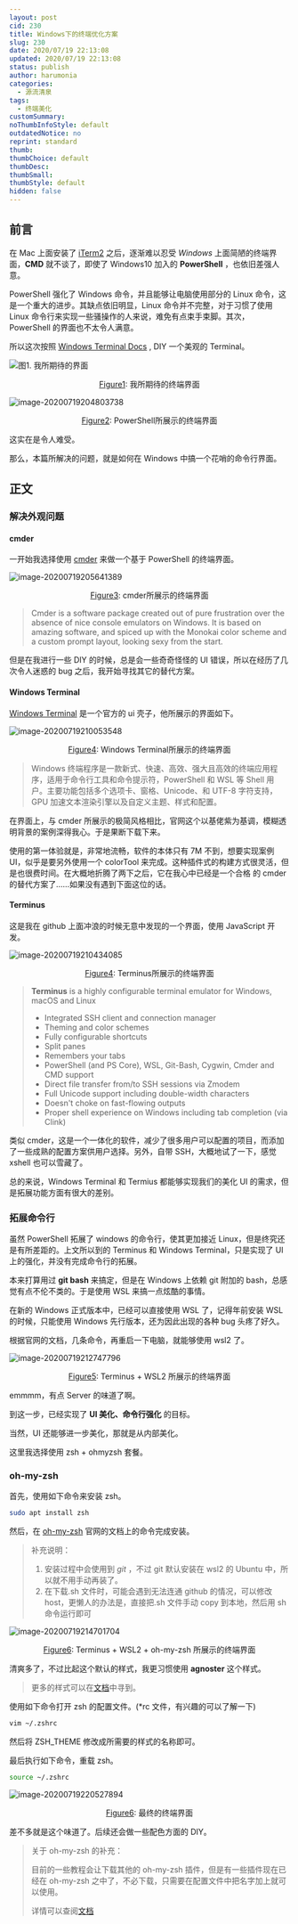 ```yaml
---
layout: post
cid: 230
title: Windows下的终端优化方案
slug: 230
date: 2020/07/19 22:13:08
updated: 2020/07/19 22:13:08
status: publish
author: harumonia
categories:
  - 源流清泉
tags:
  - 终端美化
customSummary:
noThumbInfoStyle: default
outdatedNotice: no
reprint: standard
thumb:
thumbChoice: default
thumbDesc:
thumbSmall:
thumbStyle: default
hidden: false
---
```


## 前言

在 Mac 上面安装了 [iTerm2](https://www.iterm2.com/) 之后，逐渐难以忍受 _Windows_ 上面简陋的终端界面，**CMD** 就不谈了，即使了 Windows10 加入的 **PowerShell** ，也依旧差强人意。

PowerShell 强化了 Windows 命令，并且能够让电脑使用部分的 Linux 命令，这是一个重大的进步。其缺点依旧明显，Linux 命令并不完整，对于习惯了使用 Linux 命令行来实现一些骚操作的人来说，难免有点束手束脚。其次，PowerShell 的界面也不太令人满意。

所以这次按照 [Windows Terminal Docs](https://docs.microsoft.com/zh-cn/windows/terminal/) , DIY 一个美观的 Terminal。

<!-- more -->

![图1. 我所期待的界面](https://picgo-zxj.oss-cn-shanghai.aliyuncs.com/image-20200719204740685.png)

<center> <u>Figure1</u>:  我所期待的终端界面</center>

![image-20200719204803738](https://picgo-zxj.oss-cn-shanghai.aliyuncs.com/image-20200719204803738.png)

<center> <u>Figure2</u>:  PowerShell所展示的终端界面</center>

这实在是令人难受。

那么，本篇所解决的问题，就是如何在 Windows 中搞一个花哨的命令行界面。

## 正文

### 解决外观问题

#### cmder

一开始我选择使用 [cmder](https://cmder.net/) 来做一个基于 PowerShell 的终端界面。

![image-20200719205641389](https://picgo-zxj.oss-cn-shanghai.aliyuncs.com/image-20200719205641389.png)

<center> <u>Figure3</u>:  cmder所展示的终端界面</center>

> Cmder is a software package created out of pure frustration over the absence of nice console emulators on Windows. It is based on amazing software, and spiced up with the Monokai color scheme and a custom prompt layout, looking sexy from the start.

但是在我进行一些 DIY 的时候，总是会一些奇奇怪怪的 UI 错误，所以在经历了几次令人迷惑的 bug 之后，我开始寻找其它的替代方案。

#### Windows Terminal

[Windows Terminal](https://www.microsoft.com/zh-cn/p/windows-terminal/9n0dx20hk701?rtc=1&activetab=pivot:overviewtab#) 是一个官方的 ui 壳子，他所展示的界面如下。

![image-20200719210053548](https://picgo-zxj.oss-cn-shanghai.aliyuncs.com/image-20200719210053548.png)

<center> <u>Figure4</u>:  Windows Terminal所展示的终端界面</center>

> Windows 终端程序是一款新式、快速、高效、强大且高效的终端应用程序，适用于命令行工具和命令提示符，PowerShell 和 WSL 等 Shell 用户。主要功能包括多个选项卡、窗格、Unicode、和 UTF-8 字符支持，GPU 加速文本渲染引擎以及自定义主题、样式和配置。

在界面上，与 cmder 所展示的极简风格相比，官网这个以基佬紫为基调，模糊透明背景的案例深得我心。于是果断下载下来。

使用的第一体验就是，非常地流畅，软件的本体只有 7M 不到，想要实现案例 UI，似乎是要另外使用一个 colorTool 来完成。这种插件式的构建方式很灵活，但是也很费时间。在大概地折腾了两下之后，它在我心中已经是一个合格 的 cmder 的替代方案了……如果没有遇到下面这位的话。

#### Terminus

这是我在 github 上面冲浪的时候无意中发现的一个界面，使用 JavaScript 开发。

![image-20200719210434085](https://picgo-zxj.oss-cn-shanghai.aliyuncs.com/image-20200719210434085.png)

<center> <u>Figure4</u>:  Terminus所展示的终端界面</center>

> **Terminus** is a highly configurable terminal emulator for Windows, macOS and Linux
>
> - Integrated SSH client and connection manager
> - Theming and color schemes
> - Fully configurable shortcuts
> - Split panes
> - Remembers your tabs
> - PowerShell (and PS Core), WSL, Git-Bash, Cygwin, Cmder and CMD support
> - Direct file transfer from/to SSH sessions via Zmodem
> - Full Unicode support including double-width characters
> - Doesn't choke on fast-flowing outputs
> - Proper shell experience on Windows including tab completion (via Clink)

类似 cmder，这是一个一体化的软件，减少了很多用户可以配置的项目，而添加了一些成熟的配置方案供用户选择。另外，自带 SSH，大概地试了一下，感觉 xshell 也可以雪藏了。

总的来说，Windows Terminal 和 Termius 都能够实现我们的美化 UI 的需求，但是拓展功能方面有很大的差别。

### 拓展命令行

虽然 PowerShell 拓展了 windows 的命令行，使其更加接近 Linux，但是终究还是有所差距的。上文所以到的 Terminus 和 Windows Terminal，只是实现了 UI 上的强化，并没有完成命令行的拓展。

本来打算用过 **git bash** 来搞定，但是在 Windows 上依赖 git 附加的 bash，总感觉有点不伦不类的。于是使用 WSL 来搞一点炫酷的事情。

在新的 Windows 正式版本中，已经可以直接使用 WSL 了，记得年前安装 WSL 的时候，只能使用 Windows 先行版本，还为因此出现的各种 bug 头疼了好久。

根据官网的文档，几条命令，再重启一下电脑，就能够使用 wsl2 了。

![image-20200719212747796](https://picgo-zxj.oss-cn-shanghai.aliyuncs.com/image-20200719212747796.png)

<center> <u>Figure5</u>:  Terminus + WSL2 所展示的终端界面</center>

emmmm，有点 Server 的味道了啊。

到这一步，已经实现了 **UI 美化、命令行强化** 的目标。

当然，UI 还能够进一步美化，那就是从内部美化。

这里我选择使用 zsh + ohmyzsh 套餐。

### oh-my-zsh

首先，使用如下命令来安装 zsh。

```bash
sudo apt install zsh
```

然后，在 [oh-my-zsh](https://ohmyz.sh/#install) 官网的文档上的命令完成安装。

> 补充说明：
>
> 1. 安装过程中会使用到 _git_ ，不过 git 默认安装在 wsl2 的 Ubuntu 中，所以就不用手动再装了。
> 2. 在下载.sh 文件时，可能会遇到无法连通 github 的情况，可以修改 host，更懒人的办法是，直接把.sh 文件手动 copy 到本地，然后用 sh 命令运行即可

![image-20200719214701704](https://picgo-zxj.oss-cn-shanghai.aliyuncs.com/image-20200719214701704.png)

<center> <u>Figure6</u>:  Terminus + WSL2 + oh-my-zsh 所展示的终端界面</center>

清爽多了，不过比起这个默认的样式，我更习惯使用 **agnoster** 这个样式。

> 更多的样式可以在[文档](https://github.com/ohmyzsh/ohmyzsh/wiki/Themes)中寻到。

使用如下命令打开 zsh 的配置文件。(\*rc 文件，有兴趣的可以了解一下)

```bash
vim ~/.zshrc
```

然后将 ZSH_THEME 修改成所需要的样式的名称即可。

最后执行如下命令，重载 zsh。

```bash
source ~/.zshrc
```

![image-20200719220527894](https://picgo-zxj.oss-cn-shanghai.aliyuncs.com/image-20200719220527894.png)

<center> <u>Figure6</u>:  最终的终端界面</center>

差不多就是这个味道了。后续还会做一些配色方面的 DIY。

> 关于 oh-my-zsh 的补充：
>
> 目前的一些教程会让下载其他的 oh-my-zsh 插件，但是有一些插件现在已经在 oh-my-zsh 之中了，不必下载，只需要在配置文件中把名字加上就可以使用。
>
> 详情可以查阅[文档](https://github.com/ohmyzsh/ohmyzsh/wiki/Plugins)
